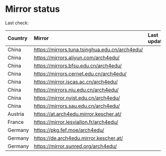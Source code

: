 <script src="./time.js"></script>
# Mirror status
Last check: <script type="text/javascript">localize(1701803614.4581707);</script>

|Country|Mirror|Last update|
|:------|:-----|:----------|
|China|https://mirrors.tuna.tsinghua.edu.cn/arch4edu/|<script type="text/javascript">localize(1701801124);</script>|
|China|https://mirrors.aliyun.com/arch4edu/|<script type="text/javascript">localize(1701758069);</script>|
|China|https://mirrors.bfsu.edu.cn/arch4edu/|<script type="text/javascript">localize(1701758069);</script>|
|China|https://mirrors.cernet.edu.cn/arch4edu/|<script type="text/javascript">localize(1701801124);</script>|
|China|https://mirror.iscas.ac.cn/arch4edu/|<script type="text/javascript">localize(1701758069);</script>|
|China|https://mirrors.nju.edu.cn/arch4edu/|<script type="text/javascript">localize(1701714756);</script>|
|China|https://mirror.nyist.edu.cn/arch4edu/|<script type="text/javascript">localize(1701758069);</script>|
|China|https://mirrors.sau.edu.cn/arch4edu/|<script type="text/javascript">localize(1701758069);</script>|
|Austria|https://at.arch4edu.mirror.kescher.at/|<script type="text/javascript">localize(1701801124);</script>|
|France|https://mirror.lesviallon.fr/arch4edu/|<script type="text/javascript">localize(1701758069);</script>|
|Germany|https://pkg.fef.moe/arch4edu/|<script type="text/javascript">localize(1701801124);</script>|
|Germany|https://de.arch4edu.mirror.kescher.at/|<script type="text/javascript">localize(1701801124);</script>|
|Germany|https://mirror.sunred.org/arch4edu/|<script type="text/javascript">localize(1701801124);</script>|

<script src="./tablefilter/tablefilter.js"></script>
<script src="./table.js"></script>